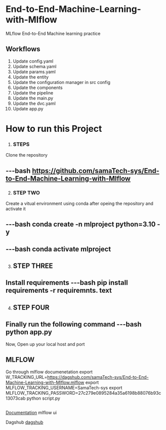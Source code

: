 # End-to-End-Machine-Learning-with-Mlflow
MLflow End-to-End Machine learning practice

## Workflows 

1. Update config.yaml 
2. Update schema.yaml
3. Update params.yaml
4. Update the entity
5. Update the configuration manager in src config 
6. Update the components 
7. Update the pipeline 
8. Update the main.py 
9. Update the dvc.yaml
10. Update app.py  


# How to run this Project 
1. ### STEPS 

Clone the repository 

---bash 
https://github.com/samaTech-sys/End-to-End-Machine-Learning-with-Mlflow
---

2. ### STEP TWO 
Create a vitual environment using conda after opeing the repository and activate it 

---bash 
conda create -n mlproject python=3.10 -y
---

---bash 
conda activate mlproject
----

3. ## STEP THREE
Install requirements 
---bash 
pip install requirements -r requiremnts. text
----

4. ## STEP FOUR 
Finally run the following command 
---bash 
python app.py 
----

Now, 
Open up your local host and port 

## MLFLOW 
Go through mlflow documenetation 
export W_TRACKING_URL=https://dagshub.com/samaTech-sys/End-to-End-Machine-Learning-with-Mlflow.mlflow
export MLFLOW_TRACKING_USERNAME=SamaTech-sys
export MLFLOW_TRACKING_PASSWORD=27c279e0895284a35a6198b88076b93c13073cab
python script.py 
## 
[Documentation](https://www.mlflow.org/docs/1.29.0/index.html)
mlflow ui 

Dagshub 
[dagshub](http://dagshub.com)




